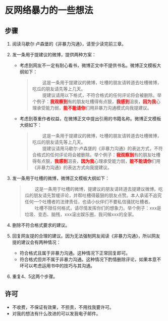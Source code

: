 # 反网络暴力的一些想法

## 步骤
1. 阅读马歇尔·卢森堡的《非暴力沟通》，请至少读完前三章。

2. 发一条用于提建议的微博，提供两种方案：  
   + 考虑到网友不一定有耐心看书，微博正文中不提供书名。微博正文模板大纲如下：  
        > &nbsp;&nbsp;&nbsp;&nbsp;&nbsp;&nbsp;&nbsp;&nbsp;这是一条用于提建议的微博，吐槽的朋友请转道去吐槽微博，吃瓜的朋友请先等上几天。  
        > &nbsp;&nbsp;&nbsp;&nbsp;&nbsp;&nbsp;&nbsp;&nbsp;提建议请用以下格式，不符合格式的任何评论将会被删除。举个例子：<font color=red>**我观察到**</font>有的朋友吐槽得有点狠，<font color=red>**我感到**</font>沮丧，<font color=red>**因为我**</font>心理承受能力弱，<font color=red>**能不能请你**</font>们用非暴力沟通模式向我提建议。  
   + 考虑到尊重作者权益，在微博正文中提出引用的书籍名称。微博正文模板大纲如下：  
        > &nbsp;&nbsp;&nbsp;&nbsp;&nbsp;&nbsp;&nbsp;&nbsp;这是一条用于提建议的微博，吐槽的朋友请转道去吐槽微博，吃瓜的朋友请先等上几天。  
        > &nbsp;&nbsp;&nbsp;&nbsp;&nbsp;&nbsp;&nbsp;&nbsp;提建议请用马歇尔·卢森堡的《非暴力沟通》的表达方式，不符合格式的任何评论将会被删除。举个例子：<font color=red>**我观察到**</font>有的朋友吐槽得有点狠，<font color=red>**我感到**</font>沮丧，<font color=red>**因为我**</font>心理承受能力弱，<font color=red>**能不能请你**</font>们用《非暴力沟通》的表达方式向我提建议。

3. 发一条用于吐槽的微博，微博正文模板大纲如下：
    > &nbsp;&nbsp;&nbsp;&nbsp;&nbsp;&nbsp;&nbsp;&nbsp;这是一条用于吐槽的微博，提建议的朋友请转道去提建议微博。吃瓜的朋友请先暂缓评论，并帮吐槽得最狠的朋友点赞。本人承诺不追究任何一个吐槽者的法律责任，也请小伙伴们不要私信骚扰吐槽者。  
    > &nbsp;&nbsp;&nbsp;&nbsp;&nbsp;&nbsp;&nbsp;&nbsp;吐槽不限任何格式，请尽情发挥你们的想象力。举个例子：xxx是垃圾、变态、脑残，xxx滚出娱乐圈，我问候xxx的全家。

1. 删除不符合格式要求的建议。

2. 回复网友提的合理的建议。因为无法强制网友阅读《非暴力沟通》，所以网友提的建议会有两种情况：
   + 符合格式且属于非暴力沟通。这种情况下正常回复即可。
   + 符合格式但并不属于非暴力沟通。这种情况下酌情删除评论，如果本意不坏可以考虑运用书中的技巧与其沟通。

6. 重复4、5这两个步骤。

## 许可
+ 不收费，不保证有效果，不担责，不用找我要许可。
+ 对我的想法有什么改进的可以发我电子邮件。

